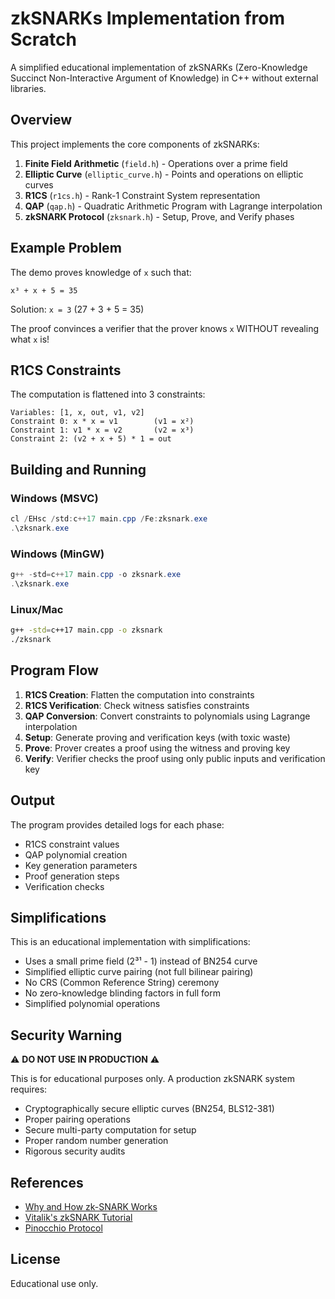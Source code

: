 # zkSNARKs Implementation from Scratch

A simplified educational implementation of zkSNARKs (Zero-Knowledge Succinct Non-Interactive Argument of Knowledge) in C++ without external libraries.

## Overview

This project implements the core components of zkSNARKs:

1. **Finite Field Arithmetic** (`field.h`) - Operations over a prime field
2. **Elliptic Curve** (`elliptic_curve.h`) - Points and operations on elliptic curves
3. **R1CS** (`r1cs.h`) - Rank-1 Constraint System representation
4. **QAP** (`qap.h`) - Quadratic Arithmetic Program with Lagrange interpolation
5. **zkSNARK Protocol** (`zksnark.h`) - Setup, Prove, and Verify phases

## Example Problem

The demo proves knowledge of `x` such that:
```
x³ + x + 5 = 35
```

Solution: `x = 3` (27 + 3 + 5 = 35)

The proof convinces a verifier that the prover knows `x` WITHOUT revealing what `x` is!

## R1CS Constraints

The computation is flattened into 3 constraints:

```
Variables: [1, x, out, v1, v2]
Constraint 0: x * x = v1        (v1 = x²)
Constraint 1: v1 * x = v2       (v2 = x³)
Constraint 2: (v2 + x + 5) * 1 = out
```

## Building and Running

### Windows (MSVC)
```powershell
cl /EHsc /std:c++17 main.cpp /Fe:zksnark.exe
.\zksnark.exe
```

### Windows (MinGW)
```powershell
g++ -std=c++17 main.cpp -o zksnark.exe
.\zksnark.exe
```

### Linux/Mac
```bash
g++ -std=c++17 main.cpp -o zksnark
./zksnark
```

## Program Flow

1. **R1CS Creation**: Flatten the computation into constraints
2. **R1CS Verification**: Check witness satisfies constraints
3. **QAP Conversion**: Convert constraints to polynomials using Lagrange interpolation
4. **Setup**: Generate proving and verification keys (with toxic waste)
5. **Prove**: Prover creates a proof using the witness and proving key
6. **Verify**: Verifier checks the proof using only public inputs and verification key

## Output

The program provides detailed logs for each phase:

- R1CS constraint values
- QAP polynomial creation
- Key generation parameters
- Proof generation steps
- Verification checks

## Simplifications

This is an educational implementation with simplifications:

- Uses a small prime field (2³¹ - 1) instead of BN254 curve
- Simplified elliptic curve pairing (not full bilinear pairing)
- No CRS (Common Reference String) ceremony
- No zero-knowledge blinding factors in full form
- Simplified polynomial operations

## Security Warning

⚠️ **DO NOT USE IN PRODUCTION** ⚠️

This is for educational purposes only. A production zkSNARK system requires:

- Cryptographically secure elliptic curves (BN254, BLS12-381)
- Proper pairing operations
- Secure multi-party computation for setup
- Proper random number generation
- Rigorous security audits

## References

- [Why and How zk-SNARK Works](https://arxiv.org/abs/1906.07221)
- [Vitalik's zkSNARK Tutorial](https://medium.com/@VitalikButerin/quadratic-arithmetic-programs-from-zero-to-hero-f6d558cea649)
- [Pinocchio Protocol](https://eprint.iacr.org/2013/279.pdf)

## License

Educational use only.
